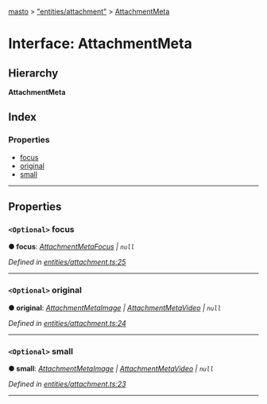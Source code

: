 [masto](../README.md) > ["entities/attachment"](../modules/_entities_attachment_.md) > [AttachmentMeta](../interfaces/_entities_attachment_.attachmentmeta.md)

# Interface: AttachmentMeta

## Hierarchy

**AttachmentMeta**

## Index

### Properties

* [focus](_entities_attachment_.attachmentmeta.md#focus)
* [original](_entities_attachment_.attachmentmeta.md#original)
* [small](_entities_attachment_.attachmentmeta.md#small)

---

## Properties

<a id="focus"></a>

### `<Optional>` focus

**● focus**: *[AttachmentMetaFocus](_entities_attachment_.attachmentmetafocus.md) \| `null`*

*Defined in [entities/attachment.ts:25](https://github.com/neet/masto.js/blob/b4e0b0f/src/entities/attachment.ts#L25)*

___
<a id="original"></a>

### `<Optional>` original

**● original**: *[AttachmentMetaImage](_entities_attachment_.attachmentmetaimage.md) \| [AttachmentMetaVideo](_entities_attachment_.attachmentmetavideo.md) \| `null`*

*Defined in [entities/attachment.ts:24](https://github.com/neet/masto.js/blob/b4e0b0f/src/entities/attachment.ts#L24)*

___
<a id="small"></a>

### `<Optional>` small

**● small**: *[AttachmentMetaImage](_entities_attachment_.attachmentmetaimage.md) \| [AttachmentMetaVideo](_entities_attachment_.attachmentmetavideo.md) \| `null`*

*Defined in [entities/attachment.ts:23](https://github.com/neet/masto.js/blob/b4e0b0f/src/entities/attachment.ts#L23)*

___

